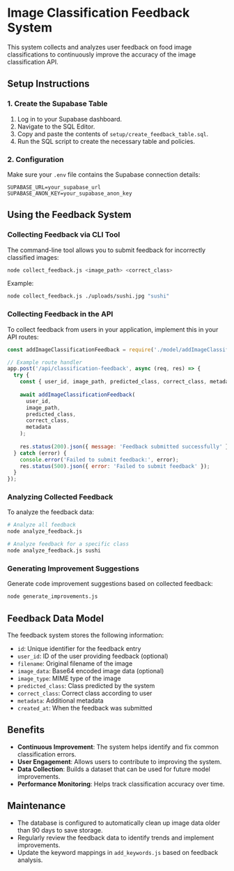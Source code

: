 # Image Classification Feedback System

This system collects and analyzes user feedback on food image classifications to continuously improve the accuracy of the image classification API.

## Setup Instructions

### 1. Create the Supabase Table

1. Log in to your Supabase dashboard.
2. Navigate to the SQL Editor.
3. Copy and paste the contents of `setup/create_feedback_table.sql`.
4. Run the SQL script to create the necessary table and policies.

### 2. Configuration

Make sure your `.env` file contains the Supabase connection details:

```
SUPABASE_URL=your_supabase_url
SUPABASE_ANON_KEY=your_supabase_anon_key
```

## Using the Feedback System

### Collecting Feedback via CLI Tool

The command-line tool allows you to submit feedback for incorrectly classified images:

```bash
node collect_feedback.js <image_path> <correct_class>
```

Example:
```bash
node collect_feedback.js ./uploads/sushi.jpg "sushi"
```

### Collecting Feedback in the API

To collect feedback from users in your application, implement this in your API routes:

```javascript
const addImageClassificationFeedback = require('./model/addImageClassificationFeedback');

// Example route handler
app.post('/api/classification-feedback', async (req, res) => {
  try {
    const { user_id, image_path, predicted_class, correct_class, metadata } = req.body;
    
    await addImageClassificationFeedback(
      user_id,
      image_path,
      predicted_class,
      correct_class,
      metadata
    );
    
    res.status(200).json({ message: 'Feedback submitted successfully' });
  } catch (error) {
    console.error('Failed to submit feedback:', error);
    res.status(500).json({ error: 'Failed to submit feedback' });
  }
});
```

### Analyzing Collected Feedback

To analyze the feedback data:

```bash
# Analyze all feedback
node analyze_feedback.js

# Analyze feedback for a specific class
node analyze_feedback.js sushi
```

### Generating Improvement Suggestions

Generate code improvement suggestions based on collected feedback:

```bash
node generate_improvements.js
```

## Feedback Data Model

The feedback system stores the following information:

- `id`: Unique identifier for the feedback entry
- `user_id`: ID of the user providing feedback (optional)
- `filename`: Original filename of the image
- `image_data`: Base64 encoded image data (optional)
- `image_type`: MIME type of the image
- `predicted_class`: Class predicted by the system
- `correct_class`: Correct class according to user
- `metadata`: Additional metadata
- `created_at`: When the feedback was submitted

## Benefits

- **Continuous Improvement**: The system helps identify and fix common classification errors.
- **User Engagement**: Allows users to contribute to improving the system.
- **Data Collection**: Builds a dataset that can be used for future model improvements.
- **Performance Monitoring**: Helps track classification accuracy over time.

## Maintenance

- The database is configured to automatically clean up image data older than 90 days to save storage.
- Regularly review the feedback data to identify trends and implement improvements.
- Update the keyword mappings in `add_keywords.js` based on feedback analysis. 